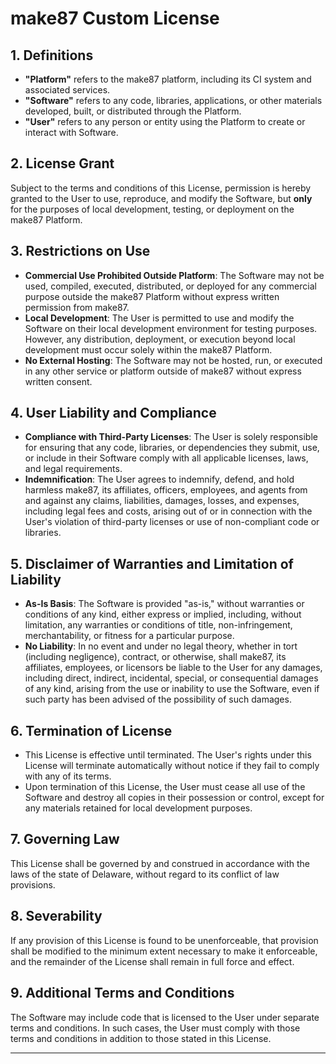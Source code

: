 # make87 Custom License

## 1. Definitions

- **"Platform"** refers to the make87 platform, including its CI system and associated services.
- **"Software"** refers to any code, libraries, applications, or other materials developed, built, or distributed
  through the Platform.
- **"User"** refers to any person or entity using the Platform to create or interact with Software.

## 2. License Grant

Subject to the terms and conditions of this License, permission is hereby granted to the User to use, reproduce, and
modify the Software, but **only** for the purposes of local development, testing, or deployment on the make87 Platform.

## 3. Restrictions on Use

- **Commercial Use Prohibited Outside Platform**: The Software may not be used, compiled, executed, distributed, or
  deployed for any commercial purpose outside the make87 Platform without express written permission from make87.
- **Local Development**: The User is permitted to use and modify the Software on their local development environment for
  testing purposes. However, any distribution, deployment, or execution beyond local development must occur solely
  within the make87 Platform.
- **No External Hosting**: The Software may not be hosted, run, or executed in any other service or platform outside of
  make87 without express written consent.

## 4. User Liability and Compliance

- **Compliance with Third-Party Licenses**: The User is solely responsible for ensuring that any code, libraries, or
  dependencies they submit, use, or include in their Software comply with all applicable licenses, laws, and legal
  requirements.
- **Indemnification**: The User agrees to indemnify, defend, and hold harmless make87, its affiliates, officers,
  employees, and agents from and against any claims, liabilities, damages, losses, and expenses, including legal fees
  and costs, arising out of or in connection with the User's violation of third-party licenses or use of non-compliant
  code or libraries.

## 5. Disclaimer of Warranties and Limitation of Liability

- **As-Is Basis**: The Software is provided "as-is," without warranties or conditions of any kind, either express or
  implied, including, without limitation, any warranties or conditions of title, non-infringement, merchantability, or
  fitness for a particular purpose.
- **No Liability**: In no event and under no legal theory, whether in tort (including negligence), contract, or
  otherwise, shall make87, its affiliates, employees, or licensors be liable to the User for any damages, including
  direct, indirect, incidental, special, or consequential damages of any kind, arising from the use or inability to use
  the Software, even if such party has been advised of the possibility of such damages.

## 6. Termination of License

- This License is effective until terminated. The User's rights under this License will terminate automatically without
  notice if they fail to comply with any of its terms.
- Upon termination of this License, the User must cease all use of the Software and destroy all copies in their
  possession or control, except for any materials retained for local development purposes.

## 7. Governing Law

This License shall be governed by and construed in accordance with the laws of the state of Delaware, without regard to
its conflict of law provisions.

## 8. Severability

If any provision of this License is found to be unenforceable, that provision shall be modified to the minimum extent
necessary to make it enforceable, and the remainder of the License shall remain in full force and effect.

## 9. Additional Terms and Conditions

The Software may include code that is licensed to the User under separate terms and conditions. In such cases, the User
must comply with those terms and conditions in addition to those stated in this License.

---